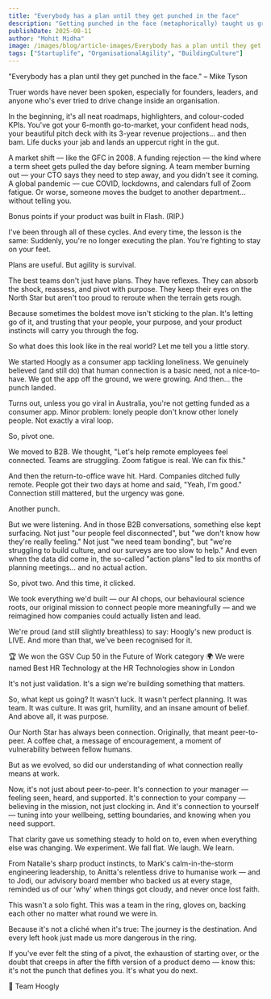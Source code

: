 ```yaml
---
title: "Everybody has a plan until they get punched in the face"
description: "Getting punched in the face (metaphorically) taught us grit, agility & purpose. Here's how Hoogly kept showing up—and found its real fight."
publishDate: 2025-08-11
author: "Mohit Midha"
image: /images/blog/article-images/Everybody has a plan until they get punched in the face.png
tags: ["Startuplife", "OrganisationalAgility", "BuildingCulture"]
---
```


"Everybody has a plan until they get punched in the face."
 – Mike Tyson

Truer words have never been spoken, especially for founders, leaders, and anyone who's ever tried to drive change inside an organisation.

In the beginning, it's all neat roadmaps, highlighters, and colour-coded KPIs. You've got your 6-month go-to-market, your confident head nods, your beautiful pitch deck with its 3-year revenue projections… and then bam. Life ducks your jab and lands an uppercut right in the gut.

A market shift — like the GFC in 2008.
A funding rejection — the kind where a term sheet gets pulled the day before signing.
A team member burning out — your CTO says they need to step away, and you didn't see it coming.
A global pandemic — cue COVID, lockdowns, and calendars full of Zoom fatigue.
Or worse, someone moves the budget to another department... without telling you.

Bonus points if your product was built in Flash. (RIP.)

I've been through all of these cycles.
And every time, the lesson is the same:
Suddenly, you're no longer executing the plan. You're fighting to stay on your feet.

Plans are useful. But agility is survival.

The best teams don't just have plans. They have reflexes.
They can absorb the shock, reassess, and pivot with purpose. They keep their eyes on the North Star but aren't too proud to reroute when the terrain gets rough.

Because sometimes the boldest move isn't sticking to the plan. It's letting go of it, and trusting that your people, your purpose, and your product instincts will carry you through the fog.

So what does this look like in the real world?
Let me tell you a little story.

We started Hoogly as a consumer app tackling loneliness. We genuinely believed (and still do) that human connection is a basic need, not a nice-to-have. We got the app off the ground, we were growing. And then… the punch landed.

Turns out, unless you go viral in Australia, you're not getting funded as a consumer app.
Minor problem: lonely people don't know other lonely people. Not exactly a viral loop.

So, pivot one.

We moved to B2B. We thought, "Let's help remote employees feel connected. Teams are struggling. Zoom fatigue is real. We can fix this."

And then the return-to-office wave hit. Hard.
Companies ditched fully remote.
People got their two days at home and said, "Yeah, I'm good."
Connection still mattered, but the urgency was gone.

Another punch.

But we were listening. And in those B2B conversations, something else kept surfacing. Not just "our people feel disconnected", but "we don't know how they're really feeling."
Not just "we need team bonding", but "we're struggling to build culture, and our surveys are too slow to help."
And even when the data did come in, the so-called "action plans" led to six months of planning meetings… and no actual action.

So, pivot two. And this time, it clicked.

We took everything we'd built — our AI chops, our behavioural science roots, our original mission to connect people more meaningfully — and we reimagined how companies could actually listen and lead.

We're proud (and still slightly breathless) to say: Hoogly's new product is LIVE.
And more than that, we've been recognised for it.

🏆 We won the GSV Cup 50 in the Future of Work category
🌍 We were named Best HR Technology at the HR Technologies show in London

It's not just validation. It's a sign we're building something that matters.

So, what kept us going?
It wasn't luck.
It wasn't perfect planning.
It was team.
It was culture.
It was grit, humility, and an insane amount of belief.
And above all, it was purpose.

Our North Star has always been connection.
Originally, that meant peer-to-peer. A coffee chat, a message of encouragement, a moment of vulnerability between fellow humans.

But as we evolved, so did our understanding of what connection really means at work.

Now, it's not just about peer-to-peer.
It's connection to your manager — feeling seen, heard, and supported.
It's connection to your company — believing in the mission, not just clocking in.
And it's connection to yourself — tuning into your wellbeing, setting boundaries, and knowing when you need support.

That clarity gave us something steady to hold on to, even when everything else was changing.
We experiment. We fall flat. We laugh. We learn.

From Natalie's sharp product instincts, to Mark's calm-in-the-storm engineering leadership, to Anitta's relentless drive to humanise work — and to Jodi, our advisory board member who backed us at every stage, reminded us of our 'why' when things got cloudy, and never once lost faith.

This wasn't a solo fight. This was a team in the ring, gloves on, backing each other no matter what round we were in.

Because it's not a cliché when it's true:
The journey is the destination.
And every left hook just made us more dangerous in the ring.

If you've ever felt the sting of a pivot, the exhaustion of starting over, or the doubt that creeps in after the fifth version of a product demo — know this: it's not the punch that defines you.
It's what you do next.

🧡 Team Hoogly 